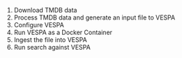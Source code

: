 1. Download TMDB data
2. Process TMDB data and generate an input file to VESPA
3. Configure VESPA 
4. Run VESPA as a Docker Container
5. Ingest the file into VESPA
6. Run search against VESPA
